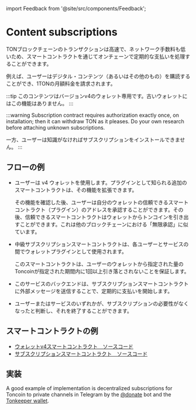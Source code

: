 import Feedback from '@site/src/components/Feedback';

# Content subscriptions

TONブロックチェーンのトランザクションは高速で、ネットワーク手数料も低いため、スマートコントラクトを通じてオンチェーンで定期的な支払いを処理することができます。

例えば、ユーザーはデジタル・コンテンツ（あるいはその他のもの）を購読することができ、1TONの月額料金を請求されます。

:::tip
このコンテンツはバージョンv4のウォレット専用です。古いウォレットにはこの機能はありません。
:::

:::warning
Subscription contract requires authorization exactly once, on installation; then it can withdraw TON as it pleases. Do your own research before attaching unknown subscriptions.

一方、ユーザーは知識がなければサブスクリプションをインストールできません。
:::

## フローの例

- ユーザーは v4 ウォレットを使用します。プラグインとして知られる追加のスマートコントラクトは、その機能を拡張できます。

   その機能を確認した後、ユーザーは自分のウォレットの信頼できるスマートコントラクト（プラグイン）のアドレスを承認することができます。その後、信頼できるスマートコントラクトはウォレットからトンコインを引き出すことができます。これは他のブロックチェーンにおける「無限承認」に似ています。

- 中級サブスクリプションスマートコントラクトは、各ユーザーとサービスの間でウォレットプラグインとして使用されます。

   このスマートコントラクトは、ユーザーのウォレットから指定された量のToncoinが指定された期間内に1回以上引き落とされないことを保証します。

- このサービスのバックエンドは、サブスクリプションスマートコントラクトに外部メッセージを送信することで、定期的に支払いを開始します。

- ユーザーまたはサービスのいずれかが、サブスクリプションの必要性がなくなったと判断し、それを終了することができます。

## スマートコントラクトの例

- [ウォレットv4スマートコントラクト　ソースコード](https://github.com/ton-blockchain/wallet-contract/blob/main/func/wallet-v4-code.fc)
- [サブスクリプションスマートコントラクト　ソースコード](https://github.com/ton-blockchain/wallet-contract/blob/main/func/simple-subscription-plugin.fc)

## 実装

A good example of implementation is decentralized subscriptions for Toncoin to private channels in Telegram by the [@donate](https://t.me/donate) bot and the [Tonkeeper wallet](https://tonkeeper.com). <Feedback />

